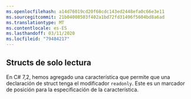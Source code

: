 ```yaml
---
ms.openlocfilehash: a14d76019cd20f68cdc143ed2448efa0c66e3e11
ms.sourcegitcommit: 21b04008503f402a1bd72fd31496f5604bd8a6ad
ms.translationtype: MT
ms.contentlocale: es-ES
ms.lasthandoff: 03/11/2020
ms.locfileid: "79484217"
---
```

## <a name="readonly-structs"></a>Structs de solo lectura

En C# 7,2, hemos agregado una característica que permite que una declaración de struct tenga el modificador `readonly`.  Este es un marcador de posición para la especificación de la característica.
